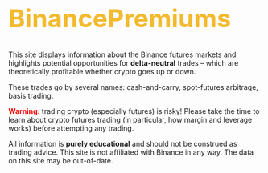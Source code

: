 <h1 style="color:#f3ba2f;font-size:50px;">BinancePremiums</h1>

This site displays information about the Binance futures markets and highlights potential opportunities for **delta-neutral** trades – which are theoretically profitable whether crypto goes up or down.

These trades go by several names: cash-and-carry, spot-futures arbitrage, basis trading.

<span style="color: red">**Warning:**</span> trading crypto (especially futures) is risky! Please take the time to learn about crypto futures trading (in particular, how margin and leverage works) before attempting any trading.

All information is **purely educational** and should not be construed as trading advice. This site is not affiliated with Binance in any way. The data on this site may be out-of-date.
